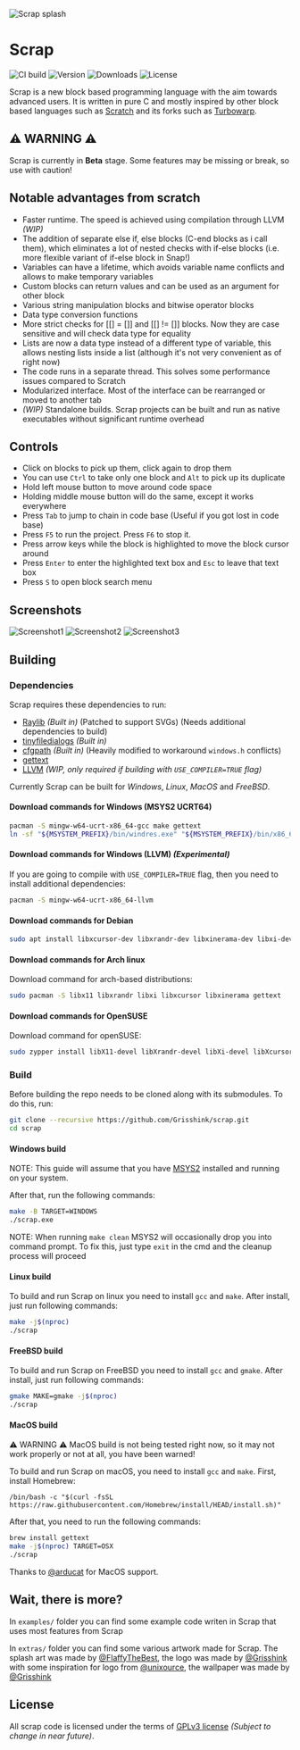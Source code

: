 ![Scrap splash](/extras/scrap_splash_v2.png)

# Scrap

![CI build](https://img.shields.io/github/actions/workflow/status/Grisshink/scrap/makefile.yml)
![Version](https://img.shields.io/github/v/release/Grisshink/scrap)
![Downloads](https://img.shields.io/github/downloads/Grisshink/scrap/total)
![License](https://img.shields.io/github/license/Grisshink/scrap)

Scrap is a new block based programming language with the aim towards advanced users. 
It is written in pure C and mostly inspired by other block based languages such as [Scratch](https://scratch.mit.edu/) and
its forks such as [Turbowarp](https://turbowarp.org).

## ⚠️ WARNING ⚠️

Scrap is currently in **Beta** stage. Some features may be missing or break, so use with caution!

## Notable advantages from scratch

- Faster runtime. The speed is achieved using compilation through LLVM *(WIP)*
- The addition of separate else if, else blocks (C-end blocks as i call them), which eliminates a lot of nested checks with if-else blocks (i.e. more flexible variant of if-else block in Snap!)
- Variables can have a lifetime, which avoids variable name conflicts and allows to make temporary variables
- Custom blocks can return values and can be used as an argument for other block
- Various string manipulation blocks and bitwise operator blocks
- Data type conversion functions
- More strict checks for [[] = []] and [[] != []] blocks. Now they are case sensitive and will check data type for equality
- Lists are now a data type instead of a different type of variable, this allows nesting lists inside a list (although it's not very convenient as of right now)
- The code runs in a separate thread. This solves some performance issues compared to Scratch
- Modularized interface. Most of the interface can be rearranged or moved to another tab
- *(WIP)* Standalone builds. Scrap projects can be built and run as native executables without significant runtime overhead

## Controls

- Click on blocks to pick up them, click again to drop them
- You can use `Ctrl` to take only one block and `Alt` to pick up its duplicate
- Hold left mouse button to move around code space
- Holding middle mouse button will do the same, except it works everywhere
- Press `Tab` to jump to chain in code base (Useful if you got lost in code base)
- Press `F5` to run the project. Press `F6` to stop it.
- Press arrow keys while the block is highlighted to move the block cursor around
- Press `Enter` to enter the highlighted text box and `Esc` to leave that text box
- Press `S` to open block search menu

## Screenshots

![Screenshot1](/extras/scrap_screenshot1.png)
![Screenshot2](/extras/scrap_screenshot2.png)
![Screenshot3](/extras/scrap_screenshot3.png)

## Building

### Dependencies

Scrap requires these dependencies to run:
- [Raylib](https://github.com/raysan5/raylib) *(Built in)* (Patched to support SVGs) (Needs additional dependencies to build)
- [tinyfiledialogs](https://sourceforge.net/projects/tinyfiledialogs/) *(Built in)*
- [cfgpath](https://github.com/Malvineous/cfgpath) *(Built in)* (Heavily modified to workaround `windows.h` conflicts)
- [gettext](https://www.gnu.org/software/gettext/)
- [LLVM](https://llvm.org/) *(WIP, only required if building with `USE_COMPILER=TRUE` flag)*

Currently Scrap can be built for *Windows*, *Linux*, *MacOS* and *FreeBSD*. 

#### Download commands for Windows (MSYS2 UCRT64)

```bash
pacman -S mingw-w64-ucrt-x86_64-gcc make gettext
ln -sf "${MSYSTEM_PREFIX}/bin/windres.exe" "${MSYSTEM_PREFIX}/bin/x86_64-w64-mingw32-windres"
```

#### Download commands for Windows (LLVM) *(Experimental)*

If you are going to compile with `USE_COMPILER=TRUE` flag, then you need to install additional dependencies:

```bash
pacman -S mingw-w64-ucrt-x86_64-llvm
```

#### Download commands for Debian

```bash
sudo apt install libxcursor-dev libxrandr-dev libxinerama-dev libxi-dev gettext
```

#### Download commands for Arch linux

Download command for arch-based distributions:

```bash
sudo pacman -S libx11 libxrandr libxi libxcursor libxinerama gettext
```

#### Download commands for OpenSUSE

Download command for openSUSE:

```bash
sudo zypper install libX11-devel libXrandr-devel libXi-devel libXcursor-devel libXinerama-devel gettext
```

### Build

Before building the repo needs to be cloned along with its submodules. To do this, run:

```bash
git clone --recursive https://github.com/Grisshink/scrap.git
cd scrap
```

#### Windows build

NOTE: This guide will assume that you have [MSYS2](https://www.msys2.org/) installed and running on your system. 

After that, run the following commands:

```bash
make -B TARGET=WINDOWS
./scrap.exe
```

NOTE: When running `make clean` MSYS2 will occasionally drop you into command prompt. 
To fix this, just type `exit` in the cmd and the cleanup process will proceed

#### Linux build

To build and run Scrap on linux you need to install `gcc` and `make`. After install, just run following commands:

```bash
make -j$(nproc)
./scrap
```

#### FreeBSD build

To build and run Scrap on FreeBSD you need to install `gcc` and `gmake`. After install, just run following commands:

```bash
gmake MAKE=gmake -j$(nproc)
./scrap
```

#### MacOS build

⚠️ WARNING ⚠️ MacOS build is not being tested right now, so it may not work properly or not at all, you have been warned!

To build and run Scrap on macOS, you need to install `gcc` and `make`.
First, install Homebrew:

```
/bin/bash -c "$(curl -fsSL https://raw.githubusercontent.com/Homebrew/install/HEAD/install.sh)"
```

After that, you need to run the following commands:

```bash
brew install gettext
make -j$(nproc) TARGET=OSX
./scrap
```

Thanks to [@arducat](https://github.com/arducat) for MacOS support.

## Wait, there is more?

In `examples/` folder you can find some example code writen in Scrap that uses most features from Scrap

In `extras/` folder you can find some various artwork made for Scrap. 
The splash art was made by [@FlaffyTheBest](https://scratch.mit.edu/users/FlaffyTheBest/), 
the logo was made by [@Grisshink](https://github.com/Grisshink) with some inspiration for logo from [@unixource](https://github.com/unixource), 
the wallpaper was made by [@Grisshink](https://github.com/Grisshink)

## License

All scrap code is licensed under the terms of [GPLv3 license](/LICENSE) *(Subject to change in near future)*.
